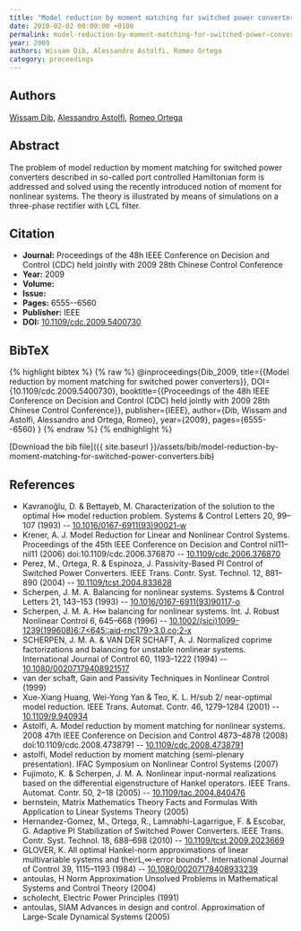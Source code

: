 ```yaml
---
title: "Model reduction by moment matching for switched power converters"
date: 2010-02-02 00:00:00 +0100
permalink: model-reduction-by-moment-matching-for-switched-power-converters
year: 2009
authors: Wissam Dib, Alessandro Astolfi, Romeo Ortega
category: proceedings
---
```

 
## Authors
[Wissam Dib](authors/wissam-dib), [Alessandro Astolfi](authors/alessandro-astolfi), [Romeo Ortega](authors/romeo-ortega)
 
## Abstract
The problem of model reduction by moment matching for switched power converters described in so-called port controlled Hamiltonian form is addressed and solved using the recently introduced notion of moment for nonlinear systems. The theory is illustrated by means of simulations on a three-phase rectifier with LCL filter.
 
## Citation
- **Journal:** Proceedings of the 48h IEEE Conference on Decision and Control (CDC) held jointly with 2009 28th Chinese Control Conference
- **Year:** 2009
- **Volume:** 
- **Issue:** 
- **Pages:** 6555--6560
- **Publisher:** IEEE
- **DOI:** [10.1109/cdc.2009.5400730](https://doi.org/10.1109/cdc.2009.5400730)
 
## BibTeX
{% highlight bibtex %}
{% raw %}
@inproceedings{Dib_2009,
  title={{Model reduction by moment matching for switched power converters}},
  DOI={10.1109/cdc.2009.5400730},
  booktitle={{Proceedings of the 48h IEEE Conference on Decision and Control (CDC) held jointly with 2009 28th Chinese Control Conference}},
  publisher={IEEE},
  author={Dib, Wissam and Astolfi, Alessandro and Ortega, Romeo},
  year={2009},
  pages={6555--6560}
}
{% endraw %}
{% endhighlight %}
 
[Download the bib file]({{ site.baseurl }}/assets/bib/model-reduction-by-moment-matching-for-switched-power-converters.bib)
 
## References
- Kavranoǧlu, D. & Bettayeb, M. Characterization of the solution to the optimal H∞ model reduction problem. Systems &amp; Control Letters 20, 99–107 (1993) -- [10.1016/0167-6911(93)90021-w](https://doi.org/10.1016/0167-6911(93)90021-w)
- Krener, A. J. Model Reduction for Linear and Nonlinear Control Systems. Proceedings of the 45th IEEE Conference on Decision and Control nil11–nil11 (2006) doi:10.1109/cdc.2006.376870 -- [10.1109/cdc.2006.376870](https://doi.org/10.1109/cdc.2006.376870)
- Perez, M., Ortega, R. & Espinoza, J. Passivity-Based PI Control of Switched Power Converters. IEEE Trans. Contr. Syst. Technol. 12, 881–890 (2004) -- [10.1109/tcst.2004.833628](https://doi.org/10.1109/tcst.2004.833628)
- Scherpen, J. M. A. Balancing for nonlinear systems. Systems &amp; Control Letters 21, 143–153 (1993) -- [10.1016/0167-6911(93)90117-o](https://doi.org/10.1016/0167-6911(93)90117-o)
- Scherpen, J. M. A. H∞ balancing for nonlinear systems. Int. J. Robust Nonlinear Control 6, 645–668 (1996) -- [10.1002/(sici)1099-1239(199608)6:7<645::aid-rnc179>3.0.co;2-x](https://doi.org/10.1002/(sici)1099-1239(199608)6:7<645::aid-rnc179>3.0.co;2-x)
- SCHERPEN, J. M. A. & VAN DER SCHAFT, A. J. Normalized coprime factorizations and balancing for unstable nonlinear systems. International Journal of Control 60, 1193–1222 (1994) -- [10.1080/00207179408921517](https://doi.org/10.1080/00207179408921517)
- van der schaft, Gain and Passivity Techniques in Nonlinear Control (1999)
- Xue-Xiang Huang, Wei-Yong Yan & Teo, K. L. H/sub 2/ near-optimal model reduction. IEEE Trans. Automat. Contr. 46, 1279–1284 (2001) -- [10.1109/9.940934](https://doi.org/10.1109/9.940934)
- Astolfi, A. Model reduction by moment matching for nonlinear systems. 2008 47th IEEE Conference on Decision and Control 4873–4878 (2008) doi:10.1109/cdc.2008.4738791 -- [10.1109/cdc.2008.4738791](https://doi.org/10.1109/cdc.2008.4738791)
- astolfi, Model reduction by moment matching (semi-plenary presentation). IFAC Symposium on Nonlinear Control Systems (2007)
- Fujimoto, K. & Scherpen, J. M. A. Nonlinear input-normal realizations based on the differential eigenstructure of Hankel operators. IEEE Trans. Automat. Contr. 50, 2–18 (2005) -- [10.1109/tac.2004.840476](https://doi.org/10.1109/tac.2004.840476)
- bernstein, Matrix Mathematics Theory Facts and Formulas With Application to Linear Systems Theory (2005)
- Hernandez-Gomez, M., Ortega, R., Lamnabhi-Lagarrigue, F. & Escobar, G. Adaptive PI Stabilization of Switched Power Converters. IEEE Trans. Contr. Syst. Technol. 18, 688–698 (2010) -- [10.1109/tcst.2009.2023669](https://doi.org/10.1109/tcst.2009.2023669)
- GLOVER, K. All optimal Hankel-norm approximations of linear multivariable systems and theirL,∞-error bounds†. International Journal of Control 39, 1115–1193 (1984) -- [10.1080/00207178408933239](https://doi.org/10.1080/00207178408933239)
- antoulas, H Norm Approximation Unsolved Problems in Mathematical Systems and Control Theory (2004)
- scholecht, Electric Power Principles (1991)
- antoulas, SIAM Advances in design and control. Approximation of Large-Scale Dynamical Systems (2005)

